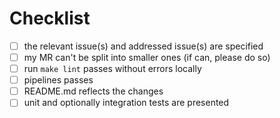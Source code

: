<!-- Thank you for your contribution!

Specify here the list of referenced issues and issues, which are going to
be closed by this MR

i.e.

Ref # XXX

Ref # XXX

Closes # XXX

Closes # XXX

-->

# Checklist

- [ ] the relevant issue(s) and addressed issue(s) are specified
- [ ] my MR can't be split into smaller ones (if can, please do so)
- [ ] run `make lint` passes without errors locally
- [ ] pipelines passes
- [ ] README.md reflects the changes
- [ ] unit and optionally integration tests are presented
